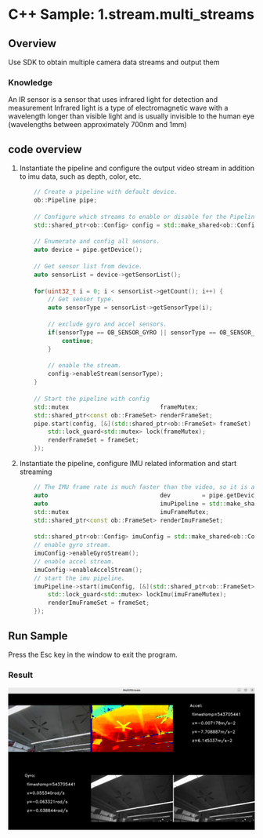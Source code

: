 # C++ Sample: 1.stream.multi_streams

## Overview

Use SDK to obtain multiple camera data streams and output them

### Knowledge

An IR sensor is a sensor that uses infrared light for detection and measurement
Infrared light is a type of electromagnetic wave with a wavelength longer than visible light and is usually invisible to the human eye (wavelengths between approximately 700nm and 1mm)

## code overview

1. Instantiate the pipeline and configure the output video stream in addition to imu data, such as depth, color, etc.

    ```cpp
        // Create a pipeline with default device.
        ob::Pipeline pipe;

        // Configure which streams to enable or disable for the Pipeline by creating a Config.
        std::shared_ptr<ob::Config> config = std::make_shared<ob::Config>();

        // Enumerate and config all sensors.
        auto device = pipe.getDevice();

        // Get sensor list from device.
        auto sensorList = device->getSensorList();

        for(uint32_t i = 0; i < sensorList->getCount(); i++) {
            // Get sensor type.
            auto sensorType = sensorList->getSensorType(i);

            // exclude gyro and accel sensors.
            if(sensorType == OB_SENSOR_GYRO || sensorType == OB_SENSOR_ACCEL) {
                continue;
            }

            // enable the stream.
            config->enableStream(sensorType);
        }

        // Start the pipeline with config
        std::mutex                          frameMutex;
        std::shared_ptr<const ob::FrameSet> renderFrameSet;
        pipe.start(config, [&](std::shared_ptr<ob::FrameSet> frameSet) {
            std::lock_guard<std::mutex> lock(frameMutex);
            renderFrameSet = frameSet;
        });
    ```

2. Instantiate the pipeline, configure IMU related information and start streaming

    ```cpp
        // The IMU frame rate is much faster than the video, so it is advisable to use a separate pipeline to obtain IMU data.
        auto                                dev         = pipe.getDevice();
        auto                                imuPipeline = std::make_shared<ob::Pipeline>(dev);
        std::mutex                          imuFrameMutex;
        std::shared_ptr<const ob::FrameSet> renderImuFrameSet;

        std::shared_ptr<ob::Config> imuConfig = std::make_shared<ob::Config>();
        // enable gyro stream.
        imuConfig->enableGyroStream();
        // enable accel stream.
        imuConfig->enableAccelStream();
        // start the imu pipeline.
        imuPipeline->start(imuConfig, [&](std::shared_ptr<ob::FrameSet> frameSet) {
            std::lock_guard<std::mutex> lockImu(imuFrameMutex);
            renderImuFrameSet = frameSet;
        });
    ```

## Run Sample

Press the Esc key in the window to exit the program.

### Result

![image](/docs/resource/multistream.png)

